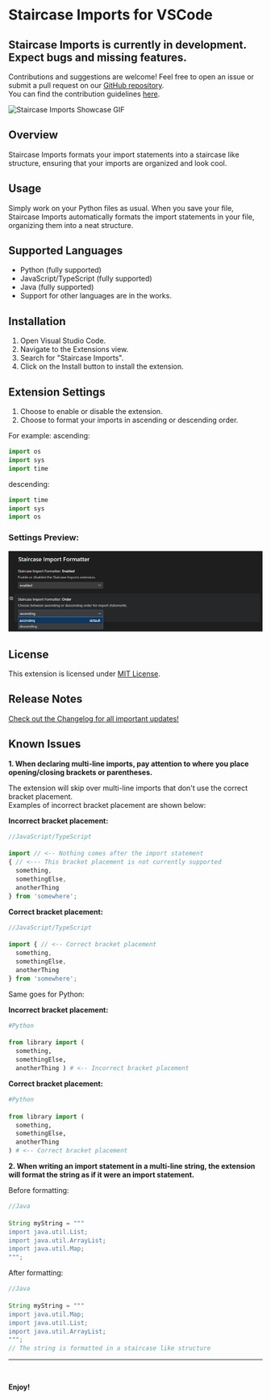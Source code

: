 # Staircase Imports for VSCode

## Staircase Imports is currently in development. Expect bugs and missing features.

Contributions and suggestions are welcome! Feel free to open an issue or submit a pull request on our [GitHub repository](https://github.com/MyPingO/staircase-imports).  
You can find the contribution guidelines [here](CONTRIBUTING.md).

![Staircase Imports Showcase GIF](https://github.com/MyPingO/staircase-imports/raw/master/media/Demo.gif)

## Overview

Staircase Imports formats your import statements into a staircase like structure, ensuring that your imports are organized and look cool.

## Usage

Simply work on your Python files as usual. When you save your file, Staircase Imports automatically formats the import statements in your file, organizing them into a neat structure.

## Supported Languages

- Python (fully supported)
- JavaScript/TypeScript (fully supported)
- Java (fully supported)
- Support for other languages are in the works.

## Installation

1. Open Visual Studio Code.
2. Navigate to the Extensions view.
3. Search for "Staircase Imports".
4. Click on the Install button to install the extension.

## Extension Settings

1. Choose to enable or disable the extension.
2. Choose to format your imports in ascending or descending order.

For example:
ascending:

```python
import os
import sys
import time
```

descending:

```python
import time
import sys
import os
```

### Settings Preview:

![Extension Settings Image](media/settings.png)


## License

This extension is licensed under [MIT License](LICENSE).

## Release Notes

[Check out the Changelog for all important updates!](CHANGELOG.md)

## Known Issues

**1. When declaring multi-line imports, pay attention to where you place opening/closing brackets or parentheses.**  

The extension will skip over multi-line imports that don't use the correct bracket placement.  
Examples of incorrect bracket placement are shown below:

**Incorrect bracket placement:**

```javascript
//JavaScript/TypeScript

import // <-- Nothing comes after the import statement
{ // <--- This bracket placement is not currently supported
  something,
  somethingElse,
  anotherThing
} from 'somewhere';
```

**Correct bracket placement:**

```javascript
//JavaScript/TypeScript

import { // <-- Correct bracket placement
  something,
  somethingElse,
  anotherThing
} from 'somewhere';
```

Same goes for Python:

**Incorrect bracket placement:**

```python
#Python

from library import (
  something,
  somethingElse,
  anotherThing ) # <-- Incorrect bracket placement
```

**Correct bracket placement:**

```python
#Python

from library import (
  something,
  somethingElse,
  anotherThing 
) # <-- Correct bracket placement
```

**2. When writing an import statement in a multi-line string, the extension will format the string as if it were an import statement.**

Before formatting:

```java
//Java

String myString = """
import java.util.List;
import java.util.ArrayList;
import java.util.Map;
""";
```

After formatting:

```java
//Java

String myString = """
import java.util.Map;
import java.util.List;
import java.util.ArrayList;
""";
// The string is formatted in a staircase like structure
```

---
<br>

**Enjoy!**

